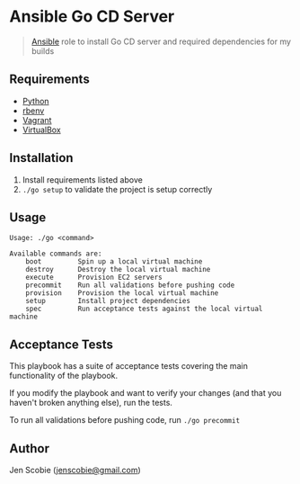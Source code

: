 # Ansible Go CD Server

> [Ansible](http://www.ansible.com/home) role to install Go CD server and required dependencies for my builds

## Requirements

* [Python](https://www.python.org/downloads/)
* [rbenv](https://github.com/sstephenson/rbenv/)
* [Vagrant](https://www.vagrantup.com/)
* [VirtualBox](https://www.virtualbox.org/wiki/Downloads)

## Installation

1. Install requirements listed above
2. ```./go setup``` to validate the project is setup correctly

## Usage

    Usage: ./go <command>
    
    Available commands are:
        boot         Spin up a local virtual machine
        destroy      Destroy the local virtual machine
        execute      Provision EC2 servers
        precommit    Run all validations before pushing code
        provision    Provision the local virtual machine
        setup        Install project dependencies
        spec         Run acceptance tests against the local virtual machine

## Acceptance Tests

This playbook has a suite of acceptance tests covering the main functionality of the playbook.

If you modify the playbook and want to verify your changes (and that you haven't broken anything else), run the tests.

To run all validations before pushing code, run ```./go precommit```

## Author

Jen Scobie (jenscobie@gmail.com)